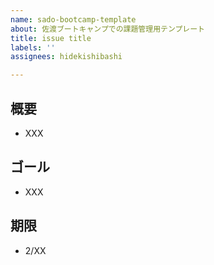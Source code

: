 ```yaml
---
name: sado-bootcamp-template
about: 佐渡ブートキャンプでの課題管理用テンプレート
title: issue title
labels: ''
assignees: hidekishibashi

---
```


## 概要
 - XXX
## ゴール
 - XXX
## 期限
 - 2/XX
